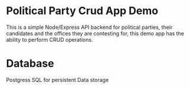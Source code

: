# Political Party Crud App Demo
This is a simple Node/Express API backend for political parties, their  candidates and the offices they are contesting for, this demo app has the ability to perform CRUD operations.
# Database
Postgress SQL for persistent Data storage